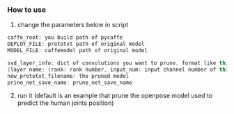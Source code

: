 ### How to use
1. change the parameters below in script

```cpp
caffe_root: you build path of pycaffe
DEPLOY_FILE: prototxt path of original model
MODEL_FILE: caffemodel path of original model

svd_layer_info: dict of convolutions you want to prune, format like this
{layer name: {rank: rank number, input_num: input channel number of this layer}, ...}
new_prototxt_filename: the pruned model
prine_net_save_name: prune_net_save_name

```
2. run it (default is an example that prune the openpose model used to predict the human joints position)